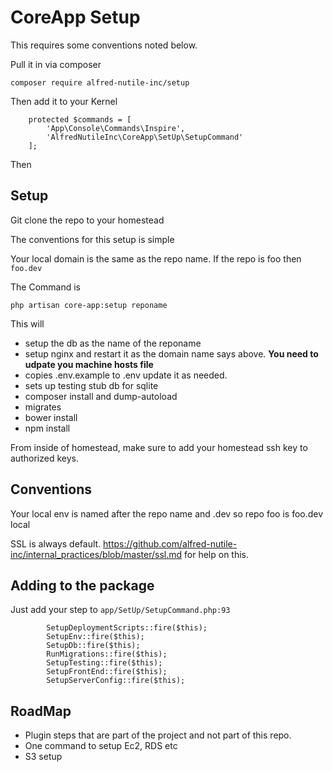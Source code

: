 # CoreApp Setup

This requires some conventions noted below.

Pull it in via composer

~~~
composer require alfred-nutile-inc/setup
~~~

Then add it to your Kernel

~~~
	protected $commands = [
		'App\Console\Commands\Inspire',
		'AlfredNutileInc\CoreApp\SetUp\SetupCommand'
	];

~~~


Then

## Setup

Git clone the repo to your homestead

The conventions for this setup is simple

Your local domain is the same as the repo name. If the repo is foo then `foo.dev`

The Command is

~~~
php artisan core-app:setup reponame
~~~


This will

  * setup the db as the name of the reponame
  * setup nginx and restart it as the domain name says above. **You need to udpate you machine hosts file**
  * copies .env.example to .env update it as needed.
  * sets up testing stub db for sqlite
  * composer install and dump-autoload
  * migrates
  * bower install
  * npm install



From inside of homestead, make sure to add your homestead ssh key to authorized keys.

## Conventions

Your local env is named after the repo name and .dev so repo foo is foo.dev local

SSL is always default. https://github.com/alfred-nutile-inc/internal_practices/blob/master/ssl.md for help on this.




## Adding to the package

Just add your step to `app/SetUp/SetupCommand.php:93`
~~~
        SetupDeploymentScripts::fire($this);
        SetupEnv::fire($this);
        SetupDb::fire($this);
        RunMigrations::fire($this);
        SetupTesting::fire($this);
        SetupFrontEnd::fire($this);
        SetupServerConfig::fire($this);
~~~


## RoadMap

  * Plugin steps that are part of the project and not part of this repo.
  * One command to setup Ec2, RDS etc
  * S3 setup
 

